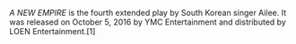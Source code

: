 _A NEW EMPIRE_ is the fourth extended play by South Korean singer Ailee. It was released on October 5, 2016 by YMC Entertainment and distributed by LOEN Entertainment.[1]

